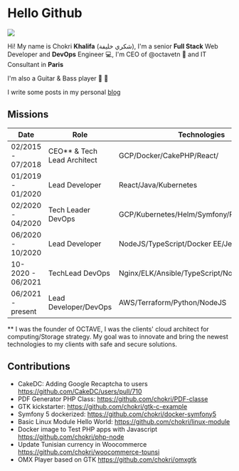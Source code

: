 # Hello Github
![](https://github-readme-stats.vercel.app/api?username=chokri&count_private=true&show_icons=true&theme=white&hide_title=true)

Hi! My name is Chokri **Khalifa** (شكري خليفة), I'm a senior **Full Stack** Web Developer and **DevOps** Engineer :computer:, I'm CEO of @octavetn :dart: and IT Consultant in **Paris**

I'm also a Guitar & Bass player :guitar: :metal: 

I write some posts in my personal [blog](https://kaliex.co)

## Missions

| Date  | Role | Technologies |
| ------- | ------- | ------- |
| 02/2015 - 07/2018 | CEO** & Tech Lead Architect | GCP/Docker/CakePHP/React/ |
|01/2019 - 01/2020 | Lead Developer | React/Java/Kubernetes |
|02/2020 - 04/2020 | Tech Leader DevOps | GCP/Kubernetes/Helm/Symfony/React/RabbitMQ |
|06/2020 - 10/2020 | Lead Developer | NodeJS/TypeScript/Docker EE/Jenkins |
|10-2020 - 06/2021 | TechLead DevOps | Nginx/ELK/Ansible/TypeScript/NodeJS/Java |
|06/2021 - present | Lead Developer/DevOps | AWS/Terraform/Python/NodeJS |

** I was the founder of OCTAVE, I was the clients' cloud architect for computing/Storage strategy.
My goal was to innovate and bring the newest technologies to my clients with safe and secure solutions.

## Contributions

* CakeDC: Adding Google Recaptcha to users https://github.com/CakeDC/users/pull/710
* PDF Generator PHP Class: https://github.com/chokri/PDF-classe
* GTK kickstarter: https://github.com/chokri/gtk-c-example 
* Symfony 5 dockerized: https://github.com/chokri/docker-symfony5
* Basic Linux Module Hello World: https://github.com/chokri/linux-module
* Docker image to Test PHP apps with Javascript https://github.com/chokri/php-node
* Update Tunisian currency in Woocommerce https://github.com/chokri/woocommerce-tounsi
* OMX Player based on GTK https://github.com/chokri/omxgtk

